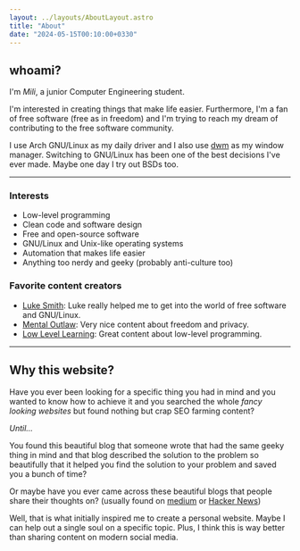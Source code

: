```yaml
---
layout: ../layouts/AboutLayout.astro
title: "About"
date: "2024-05-15T00:10:00+0330"
---
```


## whoami?

I'm _Mili_, a junior Computer Engineering student.

I'm interested in creating things
that make life easier. Furthermore, I'm a fan of free software (free as in freedom) and I'm trying to reach
my dream of contributing to the free software community.

I use Arch GNU/Linux as my daily driver and I also use [dwm](https://dwm.suckless.org/) as my window manager.
Switching to GNU/Linux has been one of the best decisions I've ever made. Maybe one day I try out BSDs too.

---

### Interests

- Low-level programming
- Clean code and software design
- Free and open-source software
- GNU/Linux and Unix-like operating systems
- Automation that makes life easier
- Anything too nerdy and geeky (probably anti-culture too)

### Favorite content creators

- [Luke Smith](https://www.youtube.com/@LukeSmithxyz): Luke really helped me to get into the world of free software and GNU/Linux.
- [Mental Outlaw](https://www.youtube.com/@MentalOutlaw): Very nice content about freedom and privacy.
- [Low Level Learning](https://www.youtube.com/@LowLevelLearning): Great content about low-level programming.

---

## Why this website?

Have you ever been looking for a specific thing you had in mind and you wanted
to know how to achieve it and you searched the whole _fancy looking websites_ but found
nothing but crap SEO farming content?

_Until..._

You found this beautiful blog that someone wrote that had the same geeky thing in mind
and that blog described the solution to the problem so beautifully that it helped you
find the solution to your problem and saved you a bunch of time?

Or maybe have you ever came across these beautiful blogs that people share their thoughts on?
(usually found on [medium](https://medium.com/) or [Hacker News](https://news.ycombinator.com/))

Well, that is what initially inspired me to create a personal website. Maybe I can help out a single
soul on a specific topic. Plus, I think this is way better than sharing content on modern social media.
